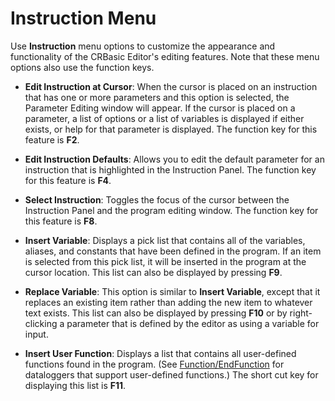 # Instruction Menu

Use **Instruction** menu options to customize the appearance and functionality of the CRBasic Editor's editing features. Note that these menu options also use the function keys.

- **Edit Instruction at Cursor**: When the cursor is placed on an instruction that has one or more parameters and this option is selected, the Parameter Editing window will appear. If the cursor is placed on a parameter, a list of options or a list of variables is displayed if either exists, or help for that parameter is displayed. The function key for this feature is **F2**.

- **Edit Instruction Defaults**: Allows you to edit the default parameter for an instruction that is highlighted in the Instruction Panel. The function key for this feature is **F4**.

- **Select Instruction**: Toggles the focus of the cursor between the Instruction Panel and the program editing window. The function key for this feature is **F8**.

- **Insert Variable**: Displays a pick list that contains all of the variables, aliases, and constants that have been defined in the program. If an item is selected from this pick list, it will be inserted in the program at the cursor location. This list can also be displayed by pressing **F9**.

- **Replace Variable**: This option is similar to **Insert Variable**, except that it replaces an existing item rather than adding the new item to whatever text exists. This list can also be displayed by pressing **F10** or by right-clicking a parameter that is defined by the editor as using a variable for input.

- **Insert User Function**: Displays a list that contains all user-defined functions found in the program. (See [Function/EndFunction](../Instructions/functionendfunction.md) for dataloggers that support user-defined functions.) The short cut key for displaying this list is **F11**.

